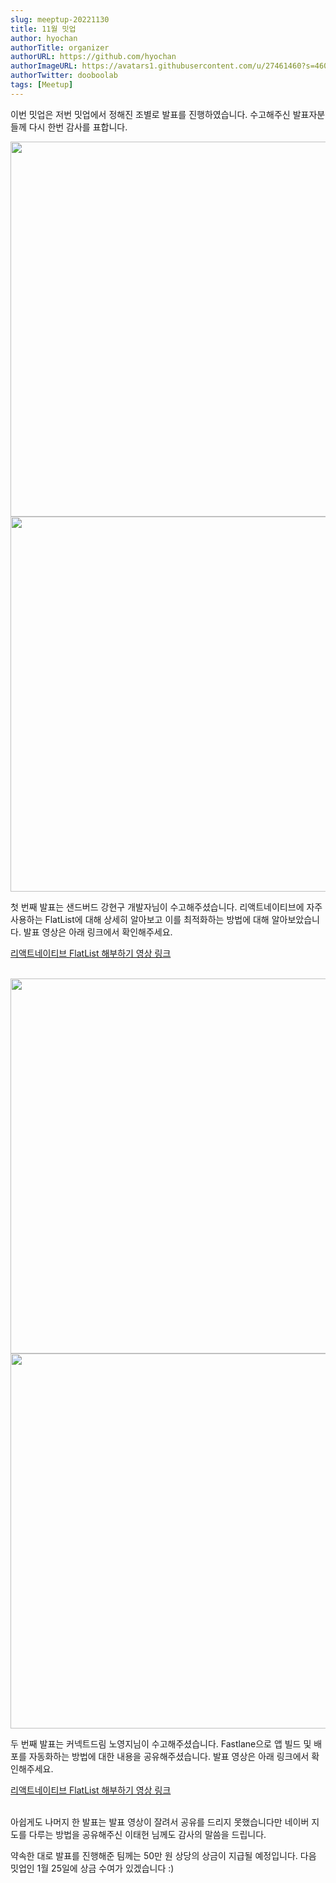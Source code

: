 ```yaml
---
slug: meeptup-20221130
title: 11월 밋업
author: hyochan
authorTitle: organizer
authorURL: https://github.com/hyochan
authorImageURL: https://avatars1.githubusercontent.com/u/27461460?s=460&u=b5860875e26d33fd70fd210f4ea74f81cdf9d99b&v=4
authorTwitter: dooboolab
tags: [Meetup]
---
```


이번 밋업은 저번 밋업에서 정해진 조별로 발표를 진행하였습니다. 수고해주신 발표자분들께 다시 한번 감사를 표합니다.

<img src="https://user-images.githubusercontent.com/27461460/206641938-2063d972-ac82-48bc-bb20-3ff7961fa231.jpg" width="600"/>

<img src="https://user-images.githubusercontent.com/27461460/206641942-2fd300ff-4117-4fa8-8688-ab27f6f65dad.jpg" width="600"/>

첫 번째 발표는 샌드버드 강현구 개발자님이 수고해주셨습니다. 리액트네이티브에 자주 사용하는 FlatList에 대해 상세히 알아보고 이를 최적화하는 방법에 대해 알아보았습니다. 발표 영상은 아래 링크에서 확인해주세요.

<a href="https://www.youtube.com/watch?v=kcZ4ZXNX-r4&t">리액트네이티브 FlatList 해부하기 영상 링크</a>
<br/><br/>

<img src="https://user-images.githubusercontent.com/27461460/206641945-b8274d0d-4ff6-46d3-b894-892805c5cbbe.jpg" width="600"/>

<img src="https://user-images.githubusercontent.com/27461460/206641949-bf490d34-9a49-434f-b633-3b618d0319d4.jpg" width="600"/>

두 번째 발표는 커넥트드림 노영지님이 수고해주셨습니다. Fastlane으로 앱 빌드 및 배포를 자동화하는 방법에 대한 내용을 공유해주셨습니다. 발표 영상은 아래 링크에서 확인해주세요.

<a href="https://www.youtube.com/watch?v=kcZ4ZXNX-r4&t">리액트네이티브 FlatList 해부하기 영상 링크</a>
<br/><br/>

아쉽게도 나머지 한 발표는 발표 영상이 잘려서 공유를 드리지 못했습니다만 네이버 지도를 다루는 방법을 공유해주신 이태헌 님께도 감사의 말씀을 드립니다.

약속한 대로 발표를 진행해준 팀께는 50만 원 상당의 상금이 지급될 예정입니다. 다음 밋업인 1월 25일에 상금 수여가 있겠습니다 :)
